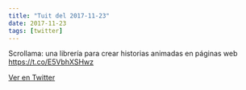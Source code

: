 ```yaml
---
title: "Tuit del 2017-11-23"
date: 2017-11-23
tags: [twitter]
---
```


Scrollama: una librería para crear historias animadas en páginas web https://t.co/E5VbhXSHwz



[Ver en Twitter](https://twitter.com/i/web/status/933615674433384448)
